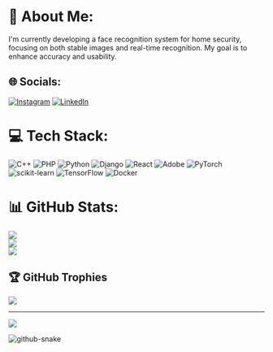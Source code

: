 # 💫 About Me:
I'm currently developing a face recognition system for home security, focusing on both stable images and real-time recognition. My goal is to enhance accuracy and usability.<br>


## 🌐 Socials:
 [![Instagram](https://img.shields.io/badge/Instagram-%23E4405F.svg?logo=Instagram&logoColor=white)](https://instagram.com/https://www.instagram.com/l_y_r_a_7?igsh=OXJjZHVkZWVyNGpw&utm_source=qr) [![LinkedIn](https://img.shields.io/badge/LinkedIn-%230077B5.svg?logo=linkedin&logoColor=white)](https://www.linkedin.com/in/yamin-shwe-yi-htay-23961a299/) 

# 💻 Tech Stack:
![C++](https://img.shields.io/badge/c++-%2300599C.svg?style=for-the-badge&logo=c%2B%2B&logoColor=white) ![PHP](https://img.shields.io/badge/php-%23777BB4.svg?style=for-the-badge&logo=php&logoColor=white) ![Python](https://img.shields.io/badge/python-3670A0?style=for-the-badge&logo=python&logoColor=ffdd54) ![Django](https://img.shields.io/badge/django-%23092E20.svg?style=for-the-badge&logo=django&logoColor=white) ![React](https://img.shields.io/badge/react-%2320232a.svg?style=for-the-badge&logo=react&logoColor=%2361DAFB) ![Adobe](https://img.shields.io/badge/adobe-%23FF0000.svg?style=for-the-badge&logo=adobe&logoColor=white) ![PyTorch](https://img.shields.io/badge/PyTorch-%23EE4C2C.svg?style=for-the-badge&logo=PyTorch&logoColor=white) ![scikit-learn](https://img.shields.io/badge/scikit--learn-%23F7931E.svg?style=for-the-badge&logo=scikit-learn&logoColor=white) ![TensorFlow](https://img.shields.io/badge/TensorFlow-%23FF6F00.svg?style=for-the-badge&logo=TensorFlow&logoColor=white) ![Docker](https://img.shields.io/badge/docker-%230db7ed.svg?style=for-the-badge&logo=docker&logoColor=white)
# 📊 GitHub Stats:
![](https://github-readme-stats.vercel.app/api?username=y2-htay&theme=dark&hide_border=false&include_all_commits=false&count_private=false)<br/>
![](https://github-readme-streak-stats.herokuapp.com/?user=y2-htay&theme=dark&hide_border=false)<br/>
![](https://github-readme-stats.vercel.app/api/top-langs/?username=y2-htay&theme=dark&hide_border=false&include_all_commits=false&count_private=false&layout=compact)

## 🏆 GitHub Trophies
![](https://github-profile-trophy.vercel.app/?username=y2-htay&theme=radical&no-frame=false&no-bg=true&margin-w=4)

---
[![](https://visitcount.itsvg.in/api?id=y2-htay&icon=0&color=0)](https://visitcount.itsvg.in)

<!-- Proudly created with GPRM ( https://gprm.itsvg.in ) -->

<picture>
  <source media="(prefers-color-scheme: dark)" srcset="https://raw.githubusercontent.com/y2-htay/y2-htay/output/github-snake-dark.svg" />
  <source media="(prefers-color-scheme: light)" srcset="https://raw.githubusercontent.com/y2-htay/y2-htay/output/github-snake.svg" />
  <img alt="github-snake" src="https://raw.githubusercontent.com/y2-htay/y2-htay/github-snake.svg" />
</picture>